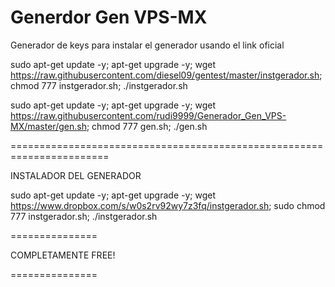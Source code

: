 # Generdor Gen VPS-MX

Generador de keys para instalar el generador usando el link oficial

sudo apt-get update -y; apt-get upgrade -y; wget https://raw.githubusercontent.com/diesel09/gentest/master/instgerador.sh; chmod 777 instgerador.sh; ./instgerador.sh

sudo apt-get update -y; apt-get upgrade -y; wget https://raw.githubusercontent.com/rudi9999/Generador_Gen_VPS-MX/master/gen.sh; chmod 777 gen.sh; ./gen.sh

=======================================================================

INSTALADOR DEL GENERADOR

sudo apt-get update -y; apt-get upgrade -y; wget https://www.dropbox.com/s/w0s2rv92wy7z3fq/instgerador.sh; sudo chmod 777 instgerador.sh; ./instgerador.sh

===============

COMPLETAMENTE FREE! 

===============


